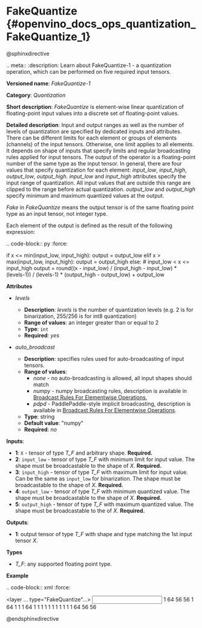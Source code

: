 # FakeQuantize {#openvino_docs_ops_quantization_FakeQuantize_1}

@sphinxdirective

.. meta::
  :description: Learn about FakeQuantize-1 - a quantization operation, which can 
                be performed on five required input tensors.

**Versioned name**: *FakeQuantize-1*

**Category**: *Quantization*

**Short description**: *FakeQuantize* is element-wise linear quantization of floating-point input values into a discrete set of floating-point values.

**Detailed description**: Input and output ranges as well as the number of levels of quantization 
are specified by dedicated inputs and attributes. There can be different limits for each element or 
groups of elements (channels) of the input tensors. Otherwise, one limit applies to all elements. 
It depends on shape of inputs that specify limits and regular broadcasting rules applied for input tensors. 
The output of the operator is a floating-point number of the same type as the input tensor. 
In general, there are four values that specify quantization for each element: *input_low*, *input_high*, *output_low*, *output_high*. 
*input_low* and *input_high* attributes specify the input range of quantization. All input values that are 
outside this range are clipped to the range before actual quantization. *output_low* and *output_high* 
specify minimum and maximum quantized values at the output.

*Fake* in *FakeQuantize* means the output tensor is of the same floating point type as an input tensor, not integer type.

Each element of the output is defined as the result of the following expression:

.. code-block:: py
   :force:

   if x <= min(input_low, input_high):
       output = output_low
   elif x > max(input_low, input_high):
       output = output_high
   else:
       # input_low < x <= input_high
       output = round((x - input_low) / (input_high - input_low) * (levels-1)) / (levels-1) * (output_high - output_low) + output_low


**Attributes**

* *levels*

  * **Description**: *levels* is the number of quantization levels (e.g. 2 is for binarization, 255/256 is for int8 quantization)
  * **Range of values**: an integer greater than or equal to 2
  * **Type**: `int`
  * **Required**: *yes*

* *auto_broadcast*

  * **Description**: specifies rules used for auto-broadcasting of input tensors.
  * **Range of values**:
    * *none* - no auto-broadcasting is allowed, all input shapes should match
    * *numpy* - numpy broadcasting rules, description is available in [Broadcast Rules For Elementwise Operations](../broadcast_rules.md),
    * *pdpd* - PaddlePaddle-style implicit broadcasting, description is available in [Broadcast Rules For Elementwise Operations](../broadcast_rules.md).
  * **Type**: string
  * **Default value**: "numpy"
  * **Required**: *no*

**Inputs**:

* **1**: `X` - tensor of type *T_F* and arbitrary shape. **Required.**
* **2**: `input_low` - tensor of type *T_F* with minimum limit for input value. The shape must be broadcastable to the shape of *X*. **Required.**
* **3**: `input_high` - tensor of type *T_F* with maximum limit for input value. Can be the same as `input_low` for binarization. 
  The shape must be broadcastable to the shape of *X*. **Required.**
* **4**: `output_low` - tensor of type *T_F* with minimum quantized value. The shape must be broadcastable to the shape of *X*. **Required.**
* **5**: `output_high` - tensor of type *T_F* with maximum quantized value. The shape must be broadcastable to the of *X*. **Required.**

**Outputs**:

* **1**: output tensor of type *T_F* with shape and type matching the 1st input tensor *X*.

**Types**

* *T_F*: any supported floating point type.

**Example**

.. code-block:: xml
   :force:

   <layer … type="FakeQuantize"…>
       <data levels="2"/>
       <input>
           <port id="0">
               <dim>1</dim>
               <dim>64</dim>
               <dim>56</dim>
               <dim>56</dim>
           </port>
           <port id="1">
               <dim>1</dim>
               <dim>64</dim>
               <dim>1</dim>
               <dim>1</dim>
           </port>
           <port id="2">
               <dim>1</dim>
               <dim>64</dim>
               <dim>1</dim>
               <dim>1</dim>
           </port>
           <port id="3">
               <dim>1</dim>
               <dim>1</dim>
               <dim>1</dim>
               <dim>1</dim>
           </port>
           <port id="4">
               <dim>1</dim>
               <dim>1</dim>
               <dim>1</dim>
               <dim>1</dim>
           </port>
       </input>
       <output>
           <port id="5">
               <dim>1</dim>
               <dim>64</dim>
               <dim>56</dim>
               <dim>56</dim>
           </port>
       </output>
   </layer>


@endsphinxdirective

